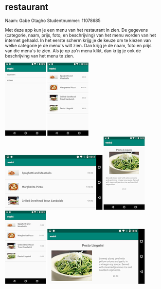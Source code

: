 # restaurant
Naam: Gabe Otagho Studentnummer: 11078685

Met deze app kun je een menu van het restaurant in zien. De gegevens (categorie, naam, prijs, foto, en beschrijving) van het menu worden van het internet gehaald.
In het eerste scherm krijg je de keuze om te kiezen van welke categorie je de menu's wilt zien. Dan krijg je de naam, foto en prijs van die menu's te zien.
Als je op zo'n menu klikt, dan krijg je ook de beschrijving van het menu te zien.

![](https://github.com/otak007/restaurant/blob/master/Screenshot_20190313-151245.png)
![](https://github.com/otak007/restaurant/blob/master/Screenshot_20190313-151205.png)
![](https://github.com/otak007/restaurant/blob/master/Screenshot_20190313-151219.png)
![](https://github.com/otak007/restaurant/blob/master/Screenshot_20190313-151227.png)
![](https://github.com/otak007/restaurant/blob/master/Screenshot_20190313-151205.png)
![](https://github.com/otak007/restaurant/blob/master/Screenshot_20190313-151234.png)
